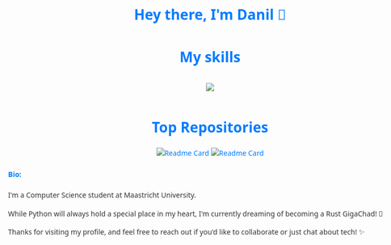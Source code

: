 <style>
    body {
        font-family: 'Segoe UI', Tahoma, Geneva, Verdana, sans-serif;
        line-height: 1.6;
        color: #333;
        max-width: 800px;
        margin: auto;
        padding: 20px;
    }
    h1, h4 {
        color: #007bff;
    }
    a {
        color: #007bff;
        text-decoration: none;
    }
    a:hover {
        text-decoration: underline;
    }
    .center {
        text-align: center;
    }
    .bio, .skills, .top-repos {
        margin-bottom: 20px;
    }
    .skills img, .top-repos img {
        margin: 10px;
        transition: transform 0.2s ease;
    }
    .skills img:hover, .top-repos img:hover {
        transform: scale(1.05);
    }
</style>

<div class="center">
    <h1>Hey there, I'm Danil 👋</h1>
</div>

<div class="skills center">
    <h1>My skills</h1>
    <a href="https://skillicons.dev">
        <img src="https://skillicons.dev/icons?i=git,github,docker,vim,py,js,vue,express,nextjs,nodejs,svelte" />
    </a>
</div>

<div align="center">
    <h1>Top Repositories</h1>
    <a href="https://github.com/ProcrastinatorMuffin/VUE-health-app">
        <img src="https://github-readme-stats.vercel.app/api/pin/?username=ProcrastinatorMuffin&repo=VUE-health-app" alt="Readme Card">
    </a>
    <a href="https://github.com/ProcrastinatorMuffin/NextJS-Online-Library">
        <img src="https://github-readme-stats.vercel.app/api/pin/?username=ProcrastinatorMuffin&repo=NextJS-Online-Library" alt="Readme Card">
    </a>
</div>

<div>
  <h4>Bio:</h4>
  <p>I'm a Computer Science student at Maastricht University.</p>
    
  <p>While Python will always hold a special place in my heart, I'm currently dreaming of becoming a Rust GigaChad! 🦀</p>
    
  <p>Thanks for visiting my profile, and feel free to reach out if you'd like to collaborate or just chat about tech! ✨</p>
</div>

